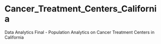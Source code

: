 # Cancer_Treatment_Centers_California
Data Analytics Final - Population Analytics on Cancer Treatment Centers in California
